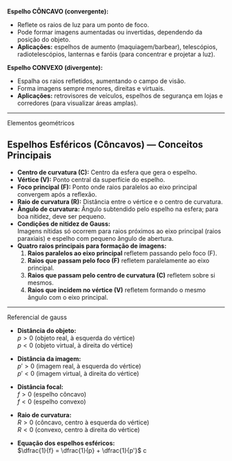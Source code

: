 **Espelho CÔNCAVO (convergente):**

- Reflete os raios de luz para um ponto de foco.
- Pode formar imagens aumentadas ou invertidas, dependendo da posição do objeto.
- **Aplicações:** espelhos de aumento (maquiagem/barbear), telescópios, radiotelescópios, lanternas e faróis (para concentrar e projetar a luz).

**Espelho CONVEXO (divergente):**

- Espalha os raios refletidos, aumentando o campo de visão.
- Forma imagens sempre menores, direitas e virtuais.
- **Aplicações:** retrovisores de veículos, espelhos de segurança em lojas e corredores (para visualizar áreas amplas).
---
Elementos geométricos

## Espelhos Esféricos (Côncavos) — Conceitos Principais

- **Centro de curvatura (C):** Centro da esfera que gera o espelho.
- **Vértice (V):** Ponto central da superfície do espelho.
- **Foco principal (F):** Ponto onde raios paralelos ao eixo principal convergem após a reflexão.
- **Raio de curvatura (R):** Distância entre o vértice e o centro de curvatura.
- **Ângulo de curvatura:** Ângulo subtendido pelo espelho na esfera; para boa nitidez, deve ser pequeno.
- **Condições de nitidez de Gauss:**  
  Imagens nítidas só ocorrem para raios próximos ao eixo principal (raios paraxiais) e espelho com pequeno ângulo de abertura.
- **Quatro raios principais para formação de imagens:**
  1. **Raios paralelos ao eixo principal** refletem passando pelo foco (F).
  2. **Raios que passam pelo foco (F)** refletem paralelamente ao eixo principal.
  3. **Raios que passam pelo centro de curvatura (C)** refletem sobre si mesmos.
  4. **Raios que incidem no vértice (V)** refletem formando o mesmo ângulo com o eixo principal.

---

Referencial de gauss

- **Distância do objeto:**  
    $p > 0$ (objeto real, à esquerda do vértice)  
    $p < 0$ (objeto virtual, à direita do vértice)
    
- **Distância da imagem:**  
    $p' > 0$ (imagem real, à esquerda do vértice)  
    $p' < 0$ (imagem virtual, à direita do vértice)
    
- **Distância focal:**  
    $f > 0$ (espelho côncavo)  
    $f < 0$ (espelho convexo)
    
- **Raio de curvatura:**  
    $R > 0$ (côncavo, centro à esquerda do vértice)  
    $R < 0$ (convexo, centro à direita do vértice)
    
- **Equação dos espelhos esféricos:**  
    $\dfrac{1}{f} = \dfrac{1}{p} + \dfrac{1}{p'}$
c